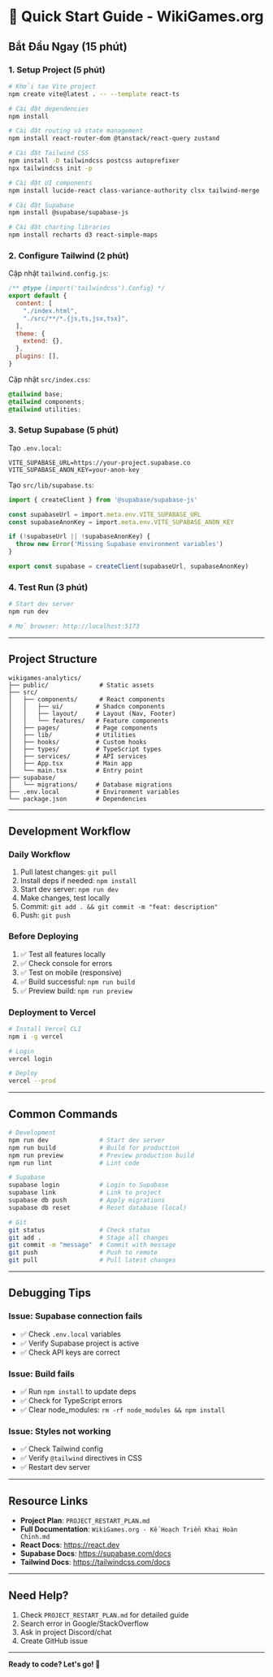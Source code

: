 # 🚀 Quick Start Guide - WikiGames.org

## Bắt Đầu Ngay (15 phút)

### 1. Setup Project (5 phút)

```bash
# Khởi tạo Vite project
npm create vite@latest . -- --template react-ts

# Cài đặt dependencies
npm install

# Cài đặt routing và state management
npm install react-router-dom @tanstack/react-query zustand

# Cài đặt Tailwind CSS
npm install -D tailwindcss postcss autoprefixer
npx tailwindcss init -p

# Cài đặt UI components
npm install lucide-react class-variance-authority clsx tailwind-merge

# Cài đặt Supabase
npm install @supabase/supabase-js

# Cài đặt charting libraries
npm install recharts d3 react-simple-maps
```

### 2. Configure Tailwind (2 phút)

Cập nhật `tailwind.config.js`:
```javascript
/** @type {import('tailwindcss').Config} */
export default {
  content: [
    "./index.html",
    "./src/**/*.{js,ts,jsx,tsx}",
  ],
  theme: {
    extend: {},
  },
  plugins: [],
}
```

Cập nhật `src/index.css`:
```css
@tailwind base;
@tailwind components;
@tailwind utilities;
```

### 3. Setup Supabase (5 phút)

Tạo `.env.local`:
```env
VITE_SUPABASE_URL=https://your-project.supabase.co
VITE_SUPABASE_ANON_KEY=your-anon-key
```

Tạo `src/lib/supabase.ts`:
```typescript
import { createClient } from '@supabase/supabase-js'

const supabaseUrl = import.meta.env.VITE_SUPABASE_URL
const supabaseAnonKey = import.meta.env.VITE_SUPABASE_ANON_KEY

if (!supabaseUrl || !supabaseAnonKey) {
  throw new Error('Missing Supabase environment variables')
}

export const supabase = createClient(supabaseUrl, supabaseAnonKey)
```

### 4. Test Run (3 phút)

```bash
# Start dev server
npm run dev

# Mở browser: http://localhost:5173
```

---

## Project Structure

```
wikigames-analytics/
├── public/              # Static assets
├── src/
│   ├── components/      # React components
│   │   ├── ui/         # Shadcn components
│   │   ├── layout/     # Layout (Nav, Footer)
│   │   └── features/   # Feature components
│   ├── pages/          # Page components
│   ├── lib/            # Utilities
│   ├── hooks/          # Custom hooks
│   ├── types/          # TypeScript types
│   ├── services/       # API services
│   ├── App.tsx         # Main app
│   └── main.tsx        # Entry point
├── supabase/
│   └── migrations/     # Database migrations
├── .env.local          # Environment variables
└── package.json        # Dependencies
```

---

## Development Workflow

### Daily Workflow
1. Pull latest changes: `git pull`
2. Install deps if needed: `npm install`
3. Start dev server: `npm run dev`
4. Make changes, test locally
5. Commit: `git add . && git commit -m "feat: description"`
6. Push: `git push`

### Before Deploying
1. ✅ Test all features locally
2. ✅ Check console for errors
3. ✅ Test on mobile (responsive)
4. ✅ Build successful: `npm run build`
5. ✅ Preview build: `npm run preview`

### Deployment to Vercel
```bash
# Install Vercel CLI
npm i -g vercel

# Login
vercel login

# Deploy
vercel --prod
```

---

## Common Commands

```bash
# Development
npm run dev              # Start dev server
npm run build            # Build for production
npm run preview          # Preview production build
npm run lint             # Lint code

# Supabase
supabase login           # Login to Supabase
supabase link            # Link to project
supabase db push         # Apply migrations
supabase db reset        # Reset database (local)

# Git
git status               # Check status
git add .                # Stage all changes
git commit -m "message"  # Commit with message
git push                 # Push to remote
git pull                 # Pull latest changes
```

---

## Debugging Tips

### Issue: Supabase connection fails
- ✅ Check `.env.local` variables
- ✅ Verify Supabase project is active
- ✅ Check API keys are correct

### Issue: Build fails
- ✅ Run `npm install` to update deps
- ✅ Check for TypeScript errors
- ✅ Clear node_modules: `rm -rf node_modules && npm install`

### Issue: Styles not working
- ✅ Check Tailwind config
- ✅ Verify `@tailwind` directives in CSS
- ✅ Restart dev server

---

## Resource Links

- **Project Plan**: `PROJECT_RESTART_PLAN.md`
- **Full Documentation**: `WikiGames.org - Kế Hoạch Triển Khai Hoàn Chỉnh.md`
- **React Docs**: https://react.dev
- **Supabase Docs**: https://supabase.com/docs
- **Tailwind Docs**: https://tailwindcss.com/docs

---

## Need Help?

1. Check `PROJECT_RESTART_PLAN.md` for detailed guide
2. Search error in Google/StackOverflow
3. Ask in project Discord/chat
4. Create GitHub issue

---

**Ready to code? Let's go! 🚀**

